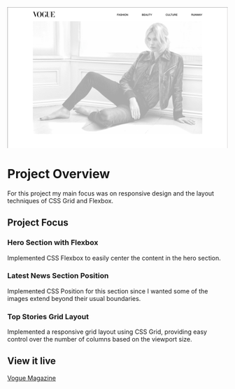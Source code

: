  <img src="./assets/screenshot.png" alt="Screenshot Hero">

# Project Overview

For this project my main focus was on responsive design and the layout techniques of CSS Grid and Flexbox.

## Project Focus

### Hero Section with Flexbox

Implemented CSS Flexbox to easily center the content in the hero section.

### Latest News Section Position

Implemented CSS Position for this section since I wanted some of the images extend beyond their usual boundaries.

### Top Stories Grid Layout

Implemented a responsive grid layout using CSS Grid, providing easy control over the number of columns based on the viewport size.

## View it live

[Vogue Magazine](https://project-technigo-news-site.netlify.app)
